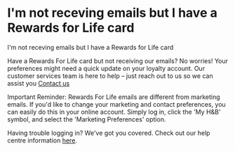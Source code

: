 # I'm not receving emails but I have a Rewards for Life card

I'm not receving emails but I have a Rewards for Life card

Have a Rewards For Life card but not receiving our emails? No worries! Your preferences might need a quick update on your loyalty account. Our customer services team is here to help – just reach out to us so we can assist you [Contact us](/hc/en-gb/articles/20011957983378)

Important Reminder: Rewards For Life emails are different from marketing emails. If you'd like to change your marketing and contact preferences, you can easily do this in your online account. Simply log in, click the 'My H&B' symbol, and select the 'Marketing Preferences' option.

Having trouble logging in? We've got you covered. Check out our help centre information [here](/hc/en-gb/articles/360016909160).
